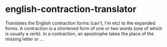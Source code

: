 # english-contraction-translator

Translates the English contraction forms (can't, I'm etc) to the expanded forms. 
A contraction is a shortened form of one or two words (one of which is usually a verb). 
In a contraction, an apostrophe takes the place of the missing letter or ...